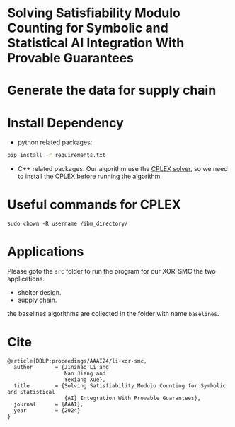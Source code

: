 # Solving Satisfiability Modulo Counting for Symbolic and Statistical AI Integration With Provable Guarantees






# Generate the data for supply chain




# Install Dependency
- python related packages:
```cmd
pip install -r requirements.txt
```
- C++ related packages.  Our algorithm use the [CPLEX solver](https://www.ibm.com/products/ilog-cplex-optimization-studio/cplex-optimizer), so we need to install the CPLEX before running the algorithm.


# Useful commands for CPLEX

```
sudo chown -R username /ibm_directory/
```

# Applications
Please goto the `src` folder to run the program for our XOR-SMC the two applications.
- shelter design.
- supply chain.

the baselines algorithms are collected in the folder with name `baselines`.

# Cite

```
@article{DBLP:proceedings/AAAI24/li-xor-smc,
  author       = {Jinzhao Li and
                  Nan Jiang and
                  Yexiang Xue},
  title        = {Solving Satisfiability Modulo Counting for Symbolic and Statistical
                  {AI} Integration With Provable Guarantees},
  journal      = {AAAI},
  year         = {2024}
}
```